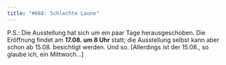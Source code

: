 ```yaml
---
title: "#668: Schlechte Laune"
---
```


P.S.: Die Ausstellung hat sich um ein paar Tage herausgeschoben.
Die Eröffnung findet am <strong>17.08. um 8 Uhr</strong> statt; die Ausstellung selbst kann aber schon ab 15.08. besichtigt werden. Und so. 
[Allerdings ist der 15.08., so glaube ich, ein Mittwoch...]
